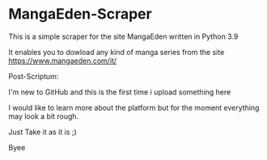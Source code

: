 # MangaEden-Scraper

This is a simple scraper for the site MangaEden written in Python 3.9

It enables you to dowload any kind of manga series from the site https://www.mangaeden.com/it/


Post-Scriptum:

I'm new to GitHub and this is the first time i upload something here

I would like to learn more about the platform but for the moment everything may look a bit rough. 

Just Take it as it is ;)


Byee
